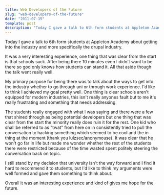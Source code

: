 ```yaml
---
title: Web Developers of the Future
slug: "web-developers-of-the-future"
date: "2011-07-15"
template: post
description: "Today I gave a talk to 6th form students at Appleton Academy about getting into the industry and more specifically the drupal industry."
---
```

Today I gave a talk to 6th form students at Appleton Academy about getting into the industry and more specifically the drupal industry.

It was a very interesting experience, one thing that was clear from the start is that schools suck. After being there 10 minutes even I didn't want to be there so god only knows how students can stand it. All that aside though the talk went really well.

My primary purpose for being there was to talk about the ways to get into the industry whether to go through uni or through work experience. I'd like to think I achieved my goal pretty well. One thing is clear schools aren't equipped for modern industries, this isn't really anyones fault but to me it's really frustrating and something that needs addressing.

The students really engaged with what I was saying and there were a few that shined through as being potential developers but one thing that was clear from the start the minority really does ruin it for the rest. One kid who shall be referred to as "twat" from here on in consistently tried to pull the conversation to hacking something which seemed to be cool and the in thing at the moment (thank you lulzsec/anonymouse). It was clear that he won't go far in life but made me wonder whether the rest of the students there were restricted because of the time wasted spent politely steering the conversation back on topic.

I still stand by my decision that university isn't the way forward and I find it hard to recommend it to students, but I'd like to think my arguments were well formed and gave them something to think about.

Overall it was an interesting experience and kind of gives me hope for the future.
